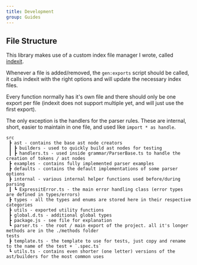 ```yaml
---
title: Development
group: Guides
---
```

## File Structure

This library makes use of a custom index file manager I wrote, called [indexit](https://github.com/alanscodelog/indexit).

Whenever a file is added/removed, the `gen:exports` script should be called, it calls indexit with the right options and will update the necessary index files.

Every function normally has it's own file and there should only be one export per file (indexit does not support multiple yet, and will just use the first export).

The only exception is the handlers for the parser rules. These are internal, short, easier to maintain in one file, and used like `import * as handle`.

```text
src
 ┣ ast - contains the base ast node creators 
 ┃ ┣ builders - used to quickly build ast nodes for testing
 ┃ ┣ handlers.ts - used inside grammar/ParserBase.ts to handle the creation of tokens / ast nodes 
 ┣ examples - contains fully implemented parser examples
 ┣ defaults - contains the default implementations of some parser options
 ┣ internal - various internal helper functions used before/during parsing
 ┃ ┗ ExpressitError.ts - the main error handling class (error types are defined in types/errors)
 ┣ types - all the types and enums are stored here in their respective categories
 ┣ utils - exported utility functions
 ┣ global.d.ts - additional global types
 ┣ package.js - see file for explanation
 ┗ parser.ts - the root / main export of the project. all it's longer methods are in the ./methods folder
tests
 ┣ template.ts - the template to use for tests, just copy and rename to the name of the test + `.spec.ts`
 ┗ utils.ts - contains even shorter (one letter) versions of the ast/builders for the most common uses
```

